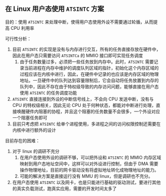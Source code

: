 
## 在 Linux 用户态使用 `ATSINTC` 方案

目的：使用 `ATSINTC` 来处理中断，使得用户态使用外设不需要通过轮循，从而提高 CPU 利用率

可行性分析：

1. 目前 `ATSINTC` 的实现是没有与内存进行交互，所有的任务直接存放在硬件中，因此在用户态只需要访问 `ATSINTCa` 的 MMIO 接口即可实现任务调度
   1. 由于任务数量过多，必须把一些任务放到内存中。此时，`ATSINTC` 需要记录当前进程在内存中维护的调度队列区域的指针，初始化这个内存区域的过程应该在内核中进行，因此，在硬件中记录的也应该是内存区域的物理地址。一旦硬件中的队列达到容量限制后，它会自动将任务放置到内存的队列中，因此不存在由于特权级导致的内存访问问题，能够直接在用户态使用 `ATSINTC` 的任务调度功能
2. `ATSINTC` 直接连接到外设的中断信号线上，不会向 CPU 发送中断，没有与 CPU 的特权级相关，因此无论 CPU 处于何种状态，都能对中断进行处理，直接唤醒硬件内阻塞的协程，并且这个阻塞的任务数量不会很多，一个外设对应一个阻塞任务即可
3. 目前只考虑把 `ATSINTC` 给单个进程使用，多进程之间的访问权限控制还需要在内核中进行额外的设计

目前存在的困难：

1. 对于 linux 的调研不充分
    1. 在用户态使用外设的调研不够，可以把外设和 `ATSINTC` 的 MMIO 内存区域映射到用户态地址空间中，这样可以对外设进行控制，但由于 DMA 需要操作物理地址，目前的网卡驱动没有将虚拟地址转化成物理地址的能力。
    2. 可能的解决方案是直接运行没有 MMU 的 linux，但是调研也不充分。
2. 在用户态使用 `ATSINTC` 以及网卡，也是只能进行基础的驱动测试，要进行其他的真实负载测试，跑真实应用，需要的开发时间太多了
